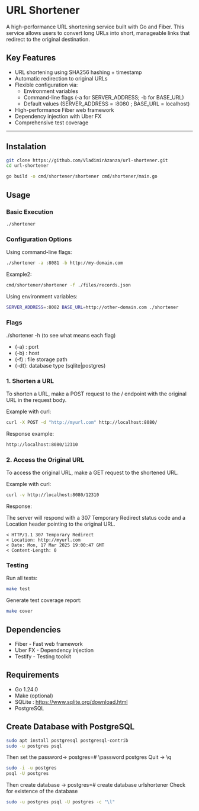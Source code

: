 # URL Shortener

A high-performance URL shortening service built with Go and Fiber. This service allows users to convert long URLs into short, manageable links that redirect to the original destination.

## Key Features

- URL shortening using SHA256 hashing + timestamp
- Automatic redirection to original URLs
- Flexible configuration via:
    - Environment variables
    - Command-line flags (-a for SERVER_ADDRESS; -b for BASE_URL)
    - Default values (SERVER_ADDRESS = :8080 ; BASE_URL = localhost)
- High-performance Fiber web framework
- Dependency injection with Uber FX
- Comprehensive test coverage

---

## Instalation
```bash
git clone https://github.com/VladimirAzanza/url-shortener.git
cd url-shortener
```

```bash
go build -o cmd/shortener/shortener cmd/shortener/main.go
```


## Usage

### Basic Execution
```bash
./shortener
```

### Configuration Options
Using command-line flags:

```bash
./shortener -a :8081 -b http://my-domain.com
```
Example2:
```bash
cmd/shortener/shortener -f ./files/records.json
```

Using environment variables:
```bash
SERVER_ADDRESS=:8082 BASE_URL=http://other-domain.com ./shortener
```

### Flags 

./shortener -h (to see what means each flag)

- (-a) : port
- (-b) : host
- (-f) : file storage path
- (-dt): database type (sqlite|postgres)

### 1. Shorten a URL

To shorten a URL, make a POST request to the / endpoint with the original URL in the request body.

Example with curl:
```bash
curl -X POST -d "http://myurl.com" http://localhost:8080/
```
Response example:
```bash
http://localhost:8080/12310
```

### 2. Access the Original URL
To access the original URL, make a GET request to the shortened URL.

Example with curl:
```bash
curl -v http://localhost:8080/12310
```
Response:

The server will respond with a 307 Temporary Redirect status code and a Location header pointing to the original URL.

```
< HTTP/1.1 307 Temporary Redirect
< Location: http://myurl.com
< Date: Mon, 17 Mar 2025 19:00:47 GMT
< Content-Length: 0
```

### Testing

Run all tests:
```bash
make test
```

Generate test coverage report:
```bash
make cover
```

## Dependencies

- Fiber - Fast web framework
- Uber FX - Dependency injection
- Testify - Testing toolkit

## Requirements

- Go 1.24.0
- Make (optional)
- SQLite : https://www.sqlite.org/download.html
- PostgreSQL

## Create Database with PostgreSQL

```bash
sudo apt install postgresql postgresql-contrib
sudo -u postgres psql
```

Then set the password-> postgres=# \password postgres
Quit -> \q

```bash
sudo -i -u postgres
psql -U postgres
```

Then create database -> postgres=# create database urlshortener
Check for existence of the database
```bash
sudo -u postgres psql -U postgres -c "\l"
```